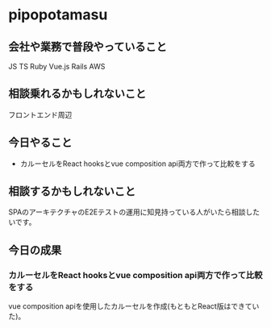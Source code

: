 # pipopotamasu

## 会社や業務で普段やっていること
JS
TS
Ruby
Vue.js
Rails
AWS

## 相談乗れるかもしれないこと
フロントエンド周辺

## 今日やること
- カルーセルをReact hooksとvue composition api両方で作って比較をする

## 相談するかもしれないこと
SPAのアーキテクチャのE2Eテストの運用に知見持っている人がいたら相談したいです。

## 今日の成果
### カルーセルをReact hooksとvue composition api両方で作って比較をする
vue composition apiを使用したカルーセルを作成(もともとReact版はできていた)。
